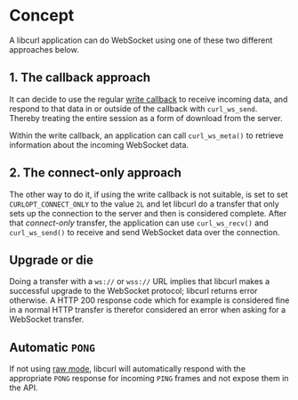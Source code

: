 # Concept

A libcurl application can do WebSocket using one of these two different
approaches below.

## 1. The callback approach

It can decide to use the regular [write callback](../callbacks/write.md) to
receive incoming data, and respond to that data in or outside of the callback
with `curl_ws_send`. Thereby treating the entire session as a form of download
from the server.

Within the write callback, an application can call `curl_ws_meta()` to
retrieve information about the incoming WebSocket data.

## 2. The connect-only approach

The other way to do it, if using the write callback is not suitable, is set to
set `CURLOPT_CONNECT_ONLY` to the value `2L` and let libcurl do a transfer
that only sets up the connection to the server and then is considered
complete. After that *connect-only* transfer, the application can use
`curl_ws_recv()` and `curl_ws_send()` to receive and send WebSocket data over
the connection.

## Upgrade or die

Doing a transfer with a `ws://` or `wss://` URL implies that libcurl makes a
successful upgrade to the WebSocket protocol; libcurl returns error otherwise.
A HTTP 200 response code which for example is considered fine in a normal HTTP
transfer is therefor considered an error when asking for a WebSocket transfer.

## Automatic `PONG`

If not using [raw mode](options.md), libcurl will automatically respond with
the appropriate `PONG` response for incoming `PING` frames and not expose them
in the API.
